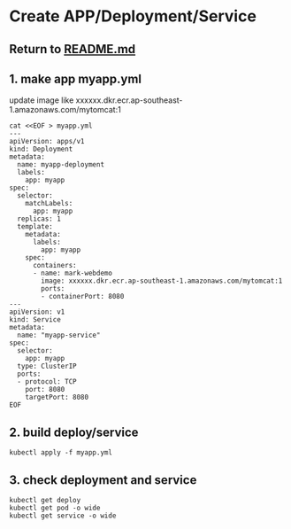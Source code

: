 # Create APP/Deployment/Service

## Return to [README.md](README.md)

## 1. make app myapp.yml
update image like xxxxxx.dkr.ecr.ap-southeast-1.amazonaws.com/mytomcat:1
```
cat <<EOF > myapp.yml
---
apiVersion: apps/v1
kind: Deployment
metadata:
  name: myapp-deployment
  labels:
    app: myapp
spec:
  selector:
    matchLabels:
      app: myapp
  replicas: 1
  template:
    metadata:
      labels:
        app: myapp
    spec:
      containers:
      - name: mark-webdemo
        image: xxxxxx.dkr.ecr.ap-southeast-1.amazonaws.com/mytomcat:1
        ports:
        - containerPort: 8080
---
apiVersion: v1
kind: Service
metadata:
  name: "myapp-service"
spec:
  selector:
    app: myapp
  type: ClusterIP
  ports:
  - protocol: TCP
    port: 8080
    targetPort: 8080
EOF

```

## 2. build deploy/service
```
kubectl apply -f myapp.yml
```

## 3. check deployment and service
```
kubectl get deploy
kubectl get pod -o wide
kubectl get service -o wide

```
